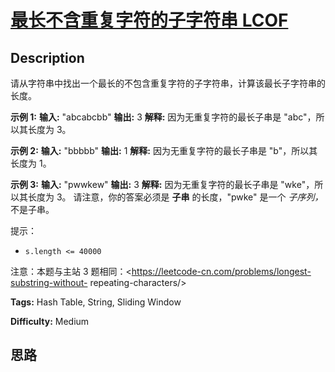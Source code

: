 # [最长不含重复字符的子字符串 LCOF][title]

## Description

请从字符串中找出一个最长的不包含重复字符的子字符串，计算该最长子字符串的长度。



**示例  1:**
            **输入:** "abcabcbb"    **输出:** 3     **解释:** 因为无重复字符的最长子串是 "abc"，所以其长度为 3。    

**示例 2:**
            **输入:** "bbbbb"    **输出:** 1    **解释:** 因为无重复字符的最长子串是 "b"，所以其长度为 1。    

**示例 3:**
            **输入:** "pwwkew"    **输出:** 3    **解释:** 因为无重复字符的最长子串是 "wke"，所以其长度为 3。         请注意，你的答案必须是 **子串** 的长度，"pwke" 是一个 _子序列，_ 不是子串。    



提示：

  * `s.length <= 40000`

注意：本题与主站 3 题相同：<https://leetcode-cn.com/problems/longest-substring-without-
repeating-characters/>


**Tags:** Hash Table, String, Sliding Window

**Difficulty:** Medium

## 思路

[title]: https://leetcode-cn.com/problems/zui-chang-bu-han-zhong-fu-zi-fu-de-zi-zi-fu-chuan-lcof

